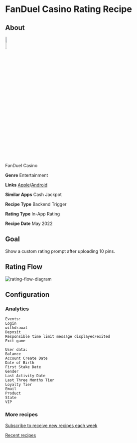 # FanDuel Casino Rating Recipe

## About

<img src='https://play-lh.googleusercontent.com/s0MIModjSejeRRm3ls3BTQb7OgEKiUM05KSDYWvCME2GZqNpsIYxPKNH_i6LLDZDoAo=s360-rw' width='10%'>

FanDuel Casino

**Genre** Entertainment

**Links** [Apple](https://apps.apple.com/us/app/fanduel-casino-real-money/id1506229470)/[Android](https://play.google.com/store/apps/details?id=com.fanduel.casino)

**Similar Apps** Cash Jackpot

**Recipe Type** Backend Trigger

**Rating Type** In-App Rating

**Recipe Date** May 2022

## Goal
Show a custom rating prompt after uploading 10 pins.

## Rating Flow
![rating-flow-diagram](https://www.plantuml.com/plantuml/proxy?]fmt=svg&src=https://raw.githubusercontent.com/ratingrecipes/ratingrecipes/master/apps/fanduelcasino/flow.iuml)

## Configuration

### Analytics
```
Events:
Login
withdrawal
Deposit
Responsible time limit message displayed/exited
Exit game

User data:
Balance
Account Create Date
Date of Birth
First Stake Date
Gender
Last Activity Date
Last Three Months Tier
Loyalty Tier
Email
Product
State
VIP
```

### More recipes

[Subscribe to receive new recipes each week](https://newsletter.ratingrecipes.com/)

[Recent recipes](https://ratingrecipes.com)

